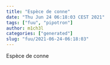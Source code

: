 ```yaml
---
title: "Espèce de conne"
date: "Thu Jun 24 06:18:03 CEST 2021"
tags: ["fuu", "pipotron"]
author: m1ch3l
categories: ["generated"]
slug: "fuu/2021-06-24-06:18:03"
---
```


Espèce de conne
